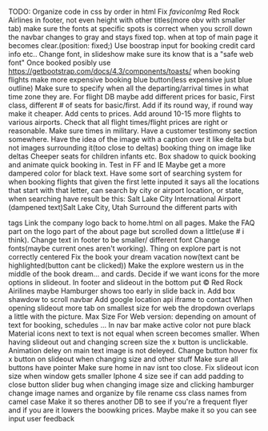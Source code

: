   TODO:
   Organize code in css by order in html
   Fix *faviconImg* Red Rock Airlines in footer, not even height with other titles(more obv with smaller tab)
   make sure the fonts at specific spots is correct
   when you scroll down the navbar changes to gray and stays fixed top. when at top of main page it becomes clear.(position: fixed;)
   Use boostrap input for booking credit card info etc..
   Change font, in slideshow make sure its know that is a "safe web font"
   Once booked posibly use https://getbootstrap.com/docs/4.3/components/toasts/
   when booking flights make more expensive booking blue button(less expensive just blue outline)
   Make sure to specify when all the departing/arrival times in what time zone they are.
   For flight DB maybe add different prices for basic, First class, different # of seats for basic/first. Add if its round way, if round way make it cheaper. Add cents to prices.
   Add around 10-15 more flights to various airports.
   Check that all flight times/flight prices are right or reasonable. Make sure times in military.
   Have a customer testimony section somewhere.
   Have the idea of the image with a caption over it like delta but not images surrounding it(too close to deltas)
   booking thing on image like deltas
   Cheeper seats for children infants etc.
   Box shadow to quick booking and animate quick booking in.
   Test in FF and IE
   Maybe get a more dampered color for black text.
   Have some sort of searching system for when booking flights that given the first lette inputed it says all the locations that start with that letter, can search by city or airport location, or state, when searching have result be this:
      Salt Lake City International Airport
        (dampened text)Salt Lake City, Utah
   Surround the different parts with <section> tags
   Link the company logo back to home.html on all pages.
   Make the FAQ part on the logo part of the about page but scrolled down a little(use # i think).
   Change text in footer to be smaller/ different font
   Change fonts(maybe current ones aren't working).
   Thing on explore part is not correctly centered
   Fix the book your dream vacation now(text cant be highlighted(button cant be clicked))
   Make the explore western us in the middle of the book dream... and cards.
   Decide if we want icons for the more options in slideout.
   In footer and slideout in the bottom put &copy; Red Rock Airilines maybe
   Hamburger shows too early in slide back in.
   Add box shawdow to scroll navbar
   Add google location api iframe to contact
   When opening slideout more tab on smallest size for web the dropdown overlaps a little with the picture.
   Max Size For Web version:
   depending on amount of text for booking, schedules ...
   In nav bar make active color not pure black
   Material icons next to text is not equal when screen becomes smaller.
   When having slideout out and changing screen size the x button is unclickable.
   Animation deley on main text image is not deleyed.
   Change button hover
   fix x button on slideout when changing size and other stuff
   Make sure all buttons have pointer
   Make sure home in nav isnt too close.
   Fix slideout icon size when window gets smaller
   Iphone 4 size
   see if can add padding to close button slider
   bug when changing image size and clicking hamburger
   change image names and organize by file
   rename css class names from camel case
   Make it so theres another DB to see if you're a frequent flyer and if you are it lowers the boowking prices.
   Maybe make it so you can see input user feedback